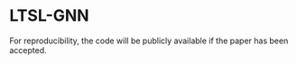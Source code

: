# LTSL-GNN

For reproducibility, the code will be publicly available if the paper has been accepted.
